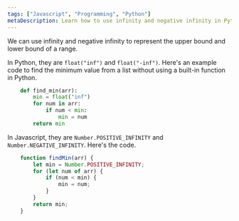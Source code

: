 ```yaml
---
tags: ["Javascript", "Programming", "Python"]
metaDescription: Learn how to use infinity and negative infinity in Python and JavaScript to set range boundaries.
---
```


We can use infinity and negative infinity to represent the upper bound and lower bound of a range.

In Python, they are `float("inf")` and `float("-inf")`.
Here's an example code to find the minimum value from a list without using a built-in function in Python.

```python
    def find_min(arr):
        min = float("inf")
        for num in arr:
            if num < min:
                min = num
        return min
```

In Javascript, they are `Number.POSITIVE_INFINITY` and `Number.NEGATIVE_INFINITY`.
Here's the code.

```javascript
    function findMin(arr) {
        let min = Number.POSITIVE_INFINITY;
        for (let num of arr) {
            if (num < min) {
                min = num;
            }
        }
        return min;
    }
```
